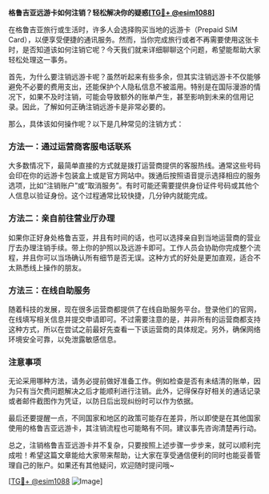 **格鲁吉亚远游卡如何注销？轻松解决你的疑惑[[TG💪+ @esim1088](https://t.me/s/esim1088)]**

在格鲁吉亚旅行或生活时，许多人会选择购买当地的远游卡（Prepaid SIM Card），以便享受便捷的通讯服务。然而，当你完成旅行或者不再需要使用这张卡时，是否知道该如何注销它呢？今天我们就来详细聊聊这个问题，希望能帮助大家轻松处理这一事务。

首先，为什么要注销远游卡呢？虽然听起来有些多余，但其实注销远游卡不仅能够避免不必要的费用支出，还能保护个人隐私信息不被滥用。特别是在国际漫游的情况下，如果不及时注销，可能会导致额外的账单产生，甚至影响到未来的信用记录。因此，了解如何正确注销远游卡是非常必要的。

那么，具体该如何操作呢？以下是几种常见的注销方式：

### 方法一：通过运营商客服电话联系
大多数情况下，最简单直接的方式就是拨打运营商提供的客服热线。通常这些号码会印在你的远游卡包装盒上或是官方网站中。拨通后按照语音提示选择相应的服务选项，比如“注销账户”或“取消服务”。有时可能还需要提供身份证件号码或其他个人信息以验证身份。这个过程通常比较快捷，几分钟内就能完成。

### 方法二：亲自前往营业厅办理
如果你正好身处格鲁吉亚，并且有时间的话，也可以选择亲自到当地运营商的营业厅去办理注销手续。带上你的护照以及远游卡即可。工作人员会协助你完成整个流程，并且你可以当场确认所有细节是否无误。这种方式的好处是更加直观，适合不太熟悉线上操作的朋友。

### 方法三：在线自助服务
随着科技的发展，现在很多运营商都提供了在线自助服务平台。登录他们的官网，在线填写相关信息并提交申请即可。不过需要注意的是，并非所有的运营商都支持这种方式，所以在尝试之前最好先查看一下该运营商的具体规定。另外，确保网络环境安全可靠，以免泄露敏感信息。

### 注意事项
无论采用哪种方法，请务必提前做好准备工作。例如检查是否有未结清的账单，因为只有当欠费问题解决之后才能顺利进行注销。此外，记得保存好相关的通话记录或者邮件截图作为凭证，以防日后出现纠纷时可以作为依据。

最后还要提醒一点，不同国家和地区的政策可能存在差异，所以即使是在其他国家使用的格鲁吉亚远游卡，其注销流程也可能略有不同。建议事先咨询清楚再行动。

总之，注销格鲁吉亚远游卡并不复杂，只要按照上述步骤一步步来，就可以顺利完成啦！希望这篇文章能给大家带来帮助，让大家在享受通信便利的同时也能妥善管理自己的账户。如果还有其他疑问，欢迎随时提问哦~

[[TG💪+ @esim1088](https://t.me/s/esim1088) ![Image](https://i.postimg.cc/4NQfJmqS/Snipaste-2025-05-13-00-14-12.png)]